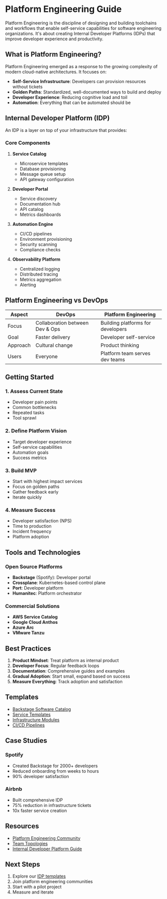 # Platform Engineering Guide

Platform Engineering is the discipline of designing and building toolchains and workflows that enable self-service capabilities for software engineering organizations. It's about creating Internal Developer Platforms (IDPs) that improve developer experience and productivity.

## What is Platform Engineering?

Platform Engineering emerged as a response to the growing complexity of modern cloud-native architectures. It focuses on:

- **Self-Service Infrastructure**: Developers can provision resources without tickets
- **Golden Paths**: Standardized, well-documented ways to build and deploy
- **Developer Experience**: Reducing cognitive load and toil
- **Automation**: Everything that can be automated should be

## Internal Developer Platform (IDP)

An IDP is a layer on top of your infrastructure that provides:

### Core Components

1. **Service Catalog**
   - Microservice templates
   - Database provisioning
   - Message queue setup
   - API gateway configuration

2. **Developer Portal**
   - Service discovery
   - Documentation hub
   - API catalog
   - Metrics dashboards

3. **Automation Engine**
   - CI/CD pipelines
   - Environment provisioning
   - Security scanning
   - Compliance checks

4. **Observability Platform**
   - Centralized logging
   - Distributed tracing
   - Metrics aggregation
   - Alerting

## Platform Engineering vs DevOps

| Aspect | DevOps | Platform Engineering |
|--------|--------|---------------------|
| Focus | Collaboration between Dev & Ops | Building platforms for developers |
| Goal | Faster delivery | Developer self-service |
| Approach | Cultural change | Product thinking |
| Users | Everyone | Platform team serves dev teams |

## Getting Started

### 1. Assess Current State
- Developer pain points
- Common bottlenecks
- Repeated tasks
- Tool sprawl

### 2. Define Platform Vision
- Target developer experience
- Self-service capabilities
- Automation goals
- Success metrics

### 3. Build MVP
- Start with highest impact services
- Focus on golden paths
- Gather feedback early
- Iterate quickly

### 4. Measure Success
- Developer satisfaction (NPS)
- Time to production
- Incident frequency
- Platform adoption

## Tools and Technologies

### Open Source Platforms
- **Backstage** (Spotify): Developer portal
- **Crossplane**: Kubernetes-based control plane
- **Port**: Developer platform
- **Humanitec**: Platform orchestrator

### Commercial Solutions
- **AWS Service Catalog**
- **Google Cloud Anthos**
- **Azure Arc**
- **VMware Tanzu**

## Best Practices

1. **Product Mindset**: Treat platform as internal product
2. **Developer Focus**: Regular feedback loops
3. **Documentation**: Comprehensive guides and examples
4. **Gradual Adoption**: Start small, expand based on success
5. **Measure Everything**: Track adoption and satisfaction

## Templates

- [Backstage Software Catalog](./templates/backstage/)
- [Service Templates](./templates/services/)
- [Infrastructure Modules](./templates/infrastructure/)
- [CI/CD Pipelines](./templates/pipelines/)

## Case Studies

### Spotify
- Created Backstage for 2000+ developers
- Reduced onboarding from weeks to hours
- 90% developer satisfaction

### Airbnb
- Built comprehensive IDP
- 75% reduction in infrastructure tickets
- 10x faster service creation

## Resources

- [Platform Engineering Community](https://platformengineering.org/)
- [Team Topologies](https://teamtopologies.com/)
- [Internal Developer Platform Guide](https://internaldeveloperplatform.org/)

## Next Steps

1. Explore our [IDP templates](./templates/)
2. Join platform engineering communities
3. Start with a pilot project
4. Measure and iterate
